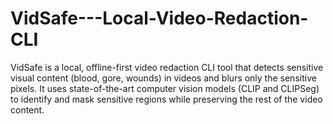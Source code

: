 # VidSafe---Local-Video-Redaction-CLI
VidSafe is a local, offline-first video redaction CLI tool that detects sensitive visual content (blood, gore, wounds) in videos and blurs only the sensitive pixels. It uses state-of-the-art computer vision models (CLIP and CLIPSeg) to identify and mask sensitive regions while preserving the rest of the video content.
